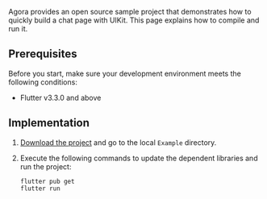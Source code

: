 Agora provides an open source sample project that demonstrates how to quickly build a chat page with UIKit. This page explains how to compile and run it.

## Prerequisites

Before you start, make sure your development environment meets the following conditions:

- Flutter v3.3.0 and above

## Implementation

1. [Download the project](https://github.com/easemob/chatuikit-flutter) and go to the local `Example` directory.

1. Execute the following commands to update the dependent libraries and run the project:

   ```
   flutter pub get
   flutter run
   ```